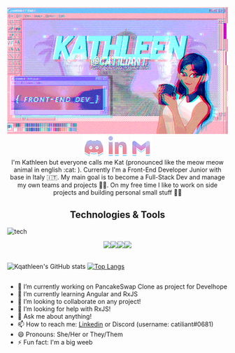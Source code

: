<p align="center">
  <img src="https://github.com/catiliant/catiliant/blob/main/githubv2gif.gif" alt="Kathleen catiliant front-end developer"><br>
  <a href="https://discordapp.com/users/548656249856720906/"> <img src="https://github.com/catiliant/catiliant/blob/main/discord-social.png"></a> <a href="https://www.linkedin.com/in/gail-kathleen-aranzaso/"> <img src="https://github.com/catiliant/catiliant/blob/main/linkedin-social.png"></a>
  <a href="mailto: kathleenaranzaso@gmail.com"> <img src="https://github.com/catiliant/catiliant/blob/main/gmail-social.png"></a><br>
I'm Kathleen but everyone calls me Kat (pronounced like the meow meow animal in english :cat: ). Currently I'm a Front-End Developer Junior with base in Italy 🇮🇹.
My main goal is to become a Full-Stack Dev and manage my own teams and projects 👩‍💻. On my free time I like to work on side projects and building personal small stuff 👩‍🎨</p>

<h2 align="center">Technologies & Tools</h2>

  ![tech](https://cdn-icons-png.flaticon.com/512/732/732212.png) 
<p align="center">  <img src="https://cdn-icons-png.flaticon.com/512/732/732212.png" height="20px"><img src="https://cdn-icons-png.flaticon.com/512/732/732190.png" height="20px"><img src="https://upload.wikimedia.org/wikipedia/commons/7/73/Javascript-736400_960_720.png" height="20px"><img src="https://devexp.io/wp-content/uploads/2019/05/ts.png" height="20px"></p>
<h2></h2>

![Kqathleen's GitHub stats](https://github-readme-stats.vercel.app/api?username=catiliant&show_icons=true&theme=radical)  [![Top Langs](https://github-readme-stats.vercel.app/api/top-langs/?username=catiliant&theme=radical&langs_count=8&layout=compact)](https://github.com/catiliant/github-readme-stats)

<h2></h2>


- 🔭 I’m currently working on PancakeSwap Clone as project for Develhope
- 🌱 I’m currently learning Angular and RxJS
- 👯 I’m looking to collaborate on any project!
- 🤔 I’m looking for help with RxJS!
- 💬 Ask me about anything!
- 📫 How to reach me: [Linkedin](https://www.linkedin.com/in/gail-kathleen-aranzaso/) or Discord (username: catiliant#0681)
- 😄 Pronouns: She/Her or They/Them
- ⚡ Fun fact: I'm a big weeb
